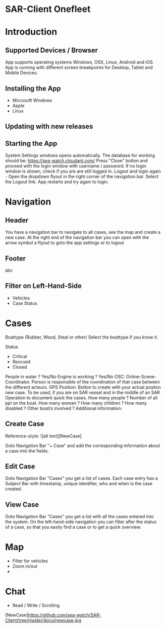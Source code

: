 SAR-Client Onefleet
===================

# Introduction

## Supported Devices / Browser
App supports operating systems Windows, OSX, Linux, Android and iOS.
App is running with different screen breakpoints for Desktop, Tablet and Mobile Devices.

## Installing the App
- Microsoft Windows
- Apple
- Linux

## Updating with new releases

## Starting the App
System Settings windows opens automatically. 
The database for working should be: https://sea-watch.cloudant.com/
Press "Close" button and proceed with the login window with username / password.
If no login window is shown, check if you are are still logged in. 
Logout and login again -
Open the dropdown flyout in the right corner of the navigation bar. Select the Logout link.
App restarts and try again to login.


# Navigation
## Header
You have a navigation bar to navigate to all cases, see the map and create a new case.
At the right end of the navigation bar you can open with the arrow symbol a flyout to goto the app settings or to logout


## Footer
abc
## Filter on Left-Hand-Side
- Vehicles
- Case Status

# Cases

Boattype (Rubber, Wood, Steal or other)
Select the boattype if you know it.

Status
- Critical
- Rescued
- Closed

People in water ? Yes/No
Engine is working ? Yes/No
OSC: Online-Scene-Coordinator. Person is responsible of the coordination of that case between the different acteurs.
GPS Position: Button to create with your actual positon new case. To be used, if you are on SAR vessel and in the middle of an SAR Operation to document quick the cases.
How many people ? Number of all ppl on the boat.
How many woman ? 
How many children ? 
How many disabled ?
Other boat/s involved ?
Additional information:


## Create Case 
Reference-style: 
![alt text][NewCase]

Goto Navigation Bar "+ Case" and add the corresponding information about a case into the fields.


## Edit Case
Goto Navigation Bar "Cases" you get a list of cases. 
Each case entry has a Subject Bar with timestamp, unique identifier, who and when is the case created.


## View Case
Goto Navigation Bar "Cases" you get a list with all the cases entered into the system.
On the left-hand-side navigation you can filter after the status of a case, so that you easily find a case or to get a quick overview.


# Map

- Filter for vehicles
- Zoom in/out
- 

# Chat

- Read / Write / Scrolling

[NewCase]https://github.com/sea-watch/SAR-Client/tree/master/docu/newcase.jpg

